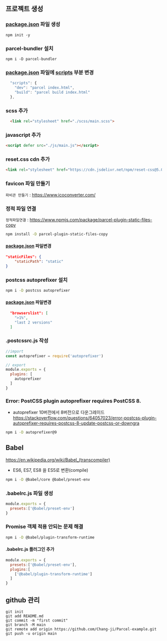 ## 프로젝트 생성

### <u>package.json</u> 파일 생성
```
npm init -y
```

### parcel-bundler 설치
```
npm i -D parcel-bundler
```

### <u>package.json</u> 파일에 <u>scripts</u> 부분 변경
```javascript
  "scripts": {
    "dev": "parcel index.html",
    "build": "parcel build index.html"
  },
```
### scss 추가
```html
  <link rel="stylesheet" href="./scss/main.scss">
```

### javascript 추가
```html
<script defer src="./js/main.js"></script>
```
### reset.css cdn 추가

```html
<link rel="stylesheet" href="https://cdn.jsdelivr.net/npm/reset-css@5.0.1/reset.min.css">
```

### favicon 파일 만들기
`파비콘 만들기` : https://www.icoconverter.com/

### 정적 파일 연결
`정적파일연결` : https://www.npmjs.com/package/parcel-plugin-static-files-copy 
```bash
npm install -D parcel-plugin-static-files-copy
```

#### <u>package.json</u> 파일변경
```json
"staticFiles": {
    "staticPath": "static"
}
```

### postcss autoprefixer 설치
```bash
npm i -D postcss autoprefixer
```
#### <u>package.json</u> 파일변경
```json
  "browserslist": [
    ">1%",
    "last 2 versions"
  ]
```

### .postcssrc.js 작성
```javascript
//import
const autoprefixer = require('autoprefixer')

// export
module.exports = {
  plugins: [
    autoprefixer
  ]
}
```

### Error: PostCSS plugin autoprefixer requires PostCSS 8.
- autoprefixer 10버전에서 8버전으로 다운그레이드
https://stackoverflow.com/questions/64057023/error-postcss-plugin-autoprefixer-requires-postcss-8-update-postcss-or-downgra
```bash
npm i -D autoprefixer@9
```


## Babel
https://en.wikipedia.org/wiki/Babel_(transcompiler)

- ES6, ES7, ES8 을 ES5로 변환(compile)
```bash
npm i -D @babel/core @babel/preset-env
```
### .babelrc.js 파일 생성
```javascript
module.exports = {
  presets:['@babel/preset-env']
}
```

### Promise 객체 적용 안되는 문제 해결
```bash
npm i -D @babel/plugin-transform-runtime
```
#### .babelrc.js 플러그인 추가
```javascript
module.exports = {
  presets:['@babel/preset-env'],
  plugins:[
    ['@babel/plugin-transform-runtime']
  ]
}
```

## github 관리
```git
git init
git add README.md
git commit -m "first commit"
git branch -M main
git remote add origin https://github.com/Chang-ji/Parcel-example.git
git push -u origin main
```
